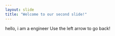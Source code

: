 ```yaml
---
layout: slide
title: "Welcome to our second slide!"
---
```

hello, i am a engineer
Use the left arrow to go back!

